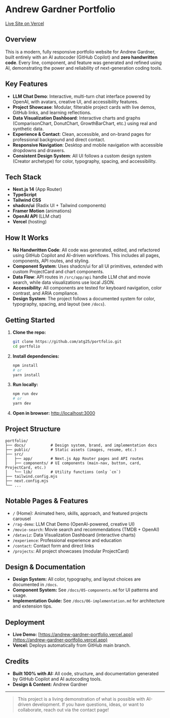 # Andrew Gardner Portfolio

[Live Site on Vercel](https://andrew-gardner-portfolio.vercel.app)

## Overview

This is a modern, fully responsive portfolio website for Andrew Gardner, built entirely with an AI autocoder (GitHub Copilot) and **zero handwritten code**. Every line, component, and feature was generated and refined using AI, demonstrating the power and reliability of next-generation coding tools.

## Key Features

- **LLM Chat Demo**: Interactive, multi-turn chat interface powered by OpenAI, with avatars, creative UI, and accessibility features.
- **Project Showcase**: Modular, filterable project cards with live demos, GitHub links, and learning reflections.
- **Data Visualization Dashboard**: Interactive charts and graphs (ComparisonChart, DonutChart, GrowthBarChart, etc.) using real and synthetic data.
- **Experience & Contact**: Clean, accessible, and on-brand pages for professional background and direct contact.
- **Responsive Navigation**: Desktop and mobile navigation with accessible dropdowns and drawers.
- **Consistent Design System**: All UI follows a custom design system (Creator archetype) for color, typography, spacing, and accessibility.

## Tech Stack

- **Next.js 14** (App Router)
- **TypeScript**
- **Tailwind CSS**
- **shadcn/ui** (Radix UI + Tailwind components)
- **Framer Motion** (animations)
- **OpenAI API** (LLM chat)
- **Vercel** (hosting)

## How It Works

- **No Handwritten Code**: All code was generated, edited, and refactored using GitHub Copilot and AI-driven workflows. This includes all pages, components, API routes, and styling.
- **Component System**: Uses shadcn/ui for all UI primitives, extended with custom ProjectCard and chart components.
- **Data Flow**: API routes in `/src/app/api` handle LLM chat and movie search, while data visualizations use local JSON.
- **Accessibility**: All components are tested for keyboard navigation, color contrast, and ARIA compliance.
- **Design System**: The project follows a documented system for color, typography, spacing, and layout (see `/docs`).

## Getting Started

1. **Clone the repo:**
   ```bash
   git clone https://github.com/atg25/portfolio.git
   cd portfolio
   ```
2. **Install dependencies:**
   ```bash
   npm install
   # or
   yarn install
   ```
3. **Run locally:**
   ```bash
   npm run dev
   # or
   yarn dev
   ```
4. **Open in browser:**
   [http://localhost:3000](http://localhost:3000)

## Project Structure

```
portfolio/
├── docs/           # Design system, brand, and implementation docs
├── public/         # Static assets (images, resume, etc.)
├── src/
│   ├── app/        # Next.js App Router pages and API routes
│   ├── components/ # UI components (main-nav, button, card, ProjectCard, etc.)
│   └── lib/        # Utility functions (only `cn`)
├── tailwind.config.mjs
├── next.config.mjs
└── ...
```

## Notable Pages & Features

- `/` (Home): Animated hero, skills, approach, and featured projects carousel
- `/rag-demo`: LLM Chat Demo (OpenAI-powered, creative UI)
- `/movie-search`: Movie search and recommendations (TMDB + OpenAI)
- `/dataviz`: Data Visualization Dashboard (interactive charts)
- `/experience`: Professional experience and education
- `/contact`: Contact form and direct links
- `/projects`: All project showcases (modular ProjectCard)

## Design & Documentation

- **Design System:** All color, typography, and layout choices are documented in `/docs`.
- **Component System:** See `/docs/05-components.md` for UI patterns and usage.
- **Implementation Guide:** See `/docs/06-implementation.md` for architecture and extension tips.

## Deployment

- **Live Demo:** [https://andrew-gardner-portfolio.vercel.app](https://andrew-gardner-portfolio.vercel.app)
- **Vercel:** Deploys automatically from GitHub main branch.

## Credits

- **Built 100% with AI:** All code, structure, and documentation generated by GitHub Copilot and AI autocoding tools.
- **Design & Content:** Andrew Gardner

---

> This project is a living demonstration of what is possible with AI-driven development. If you have questions, ideas, or want to collaborate, reach out via the contact page!
